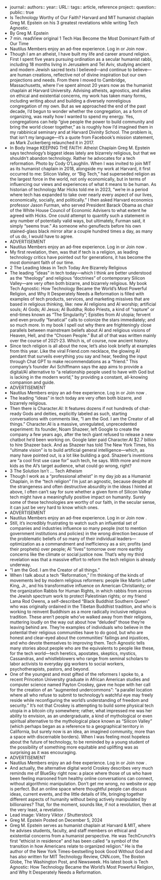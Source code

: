 - journal::
  authors::
  year::
  URL::
  tags:: article, reference
  project::
  question::
  public:: true
- Is Technology Worthy of Our Faith?
  Harvard and MIT humanist chaplain Greg M. Epstein on his 3 greatest revelations while writing Tech Agnostic.
- By Greg M. Epstein
- 7 min. readView original
  1 Tech Has Become the Most Dominant Faith of Our Time
- Nautilus Members enjoy an ad-free experience. Log in or Join now .
- Though I am an atheist, I have built my life and career around religion. First I spent five years pursuing ordination as a secular humanist rabbi, including 18 months living in Jerusalem and Tel Aviv, studying ancient and modern Jewish sacred texts I believed—and continue to believe—are human creations, reflective not of divine inspiration but our own projections and needs. From there I moved to Cambridge, Massachusetts, where I’ve spent almost 20 years now as the humanist chaplain at Harvard University. Advising atheists, agnostics, and allies on ethical and existential concerns, my work has taken many forms, including writing about and building a diversely nonreligious congregation of my own. But as we approached the end of the past decade, I’d begun to wonder whether the congregation, as a form of organizing, was really how I wanted to spend my energy. Yes, congregations can help “give people the power to build community and bring the world closer together,” as is roughly how I’d imagined them in my rabbinical seminary and at Harvard Divinity School. The problem is, that isn’t my language—it’s a quote from Facebook’s mission statement, as Mark Zuckerberg relaunched it in 2017.
- In Body Image
  KEEPING THE FAITH: Atheist Chaplain Greg M. Epstein says technology’s biggest ideas lately are bizarrely religious, but that we shouldn’t abandon technology. Rather he advocates for a tech reformation. Photo by Cody O’Laughlin.
  When I was invited to join MIT as its humanist chaplain in 2018, alongside my work at Harvard, it first occurred to me: Silicon Valley, or “Big Tech,” had superseded religion as the largest force in the world, not only economically, but in terms of influencing our views and experiences of what it means to be human. As historian of technology Mar Hicks told me in 2023, “we’re in a period where tech has expanded to take over nearly every aspect of our lives, economically, socially, and politically.” I then asked Harvard economics professor Jason Furman, who served President Barack Obama as chair of the White House Council of Economic Advisers to what extent he agreed with Hicks. One could attempt to quantify such a statement in any number of potentially valid ways, but ultimately, Furman said, it simply “seems true.” As someone who genuflects before his own stained-glass black mirror altar a couple hundred times a day, as many of us do, I would have to agree.
- ADVERTISEMENT
- Nautilus Members enjoy an ad-free experience. Log in or Join now .
- My first revelation, then, was that if tech is a religion, as leading technology critics have pointed out for generations, it has become the most dominant faith of our time.
- 2 The Leading Ideas in Tech Today Are Bizarrely Religious
- The leading “ideas” in tech today—which I think are better understood as the “theology” and religious “doctrines” of contemporary Silicon Valley—are very often both bizarre, and bizarrely religious. My book Tech Agnostic: How Technology Became the World’s Most Powerful Religion, and Why It Desperately Needs a Reformation is filled with examples of tech products, services, and marketing missives that are based in religious thinking, like: new AI religions and AI worship; artificial souls; AI Gods; AI Jesus; AI Buddha; Robo Priests, a kind of “rapture” or end-times known as “The Singularity”;  Epistles from AI utopia; fervent and even proudly “fanatical”  calls to colonize the stars immediately; and so much more. In my book I spell out why there are frighteningly close parallels between mainstream beliefs about AI and religious visions of Heaven, Hell, and the “Chosen People.” But all of that was written mainly over the course of 2021-23. Which is, of course, now ancient history.
- Since tech religion is all about the now, let’s also look briefly at examples from this year. Like the viral Friend.com necklace, the glowing AI pendant that surveils everything you say and hear, feeding the input through Chat GPT to make recommendations as a “friend.” This company’s founder Avi Schiffmann says the app aims to provide a digital/AI alternative to “a relationship people used to have with God but is lacking in the modern world,” by providing a constant, all-knowing companion and guide.
- ADVERTISEMENT
- Nautilus Members enjoy an ad-free experience. Log in or Join now .
- The leading “ideas” in tech today are very often both bizarre, and bizarrely religious.
- Then there is Character.AI: It features dozens if not hundreds of chat-ready Gods and deities, explicitly labeled as such, starting conversations with comments like, “I am the God. I am the Creator of all things.” Character.AI is a massive, unregulated, unprecedented experiment: Its founder, Noam Shazeer, left Google to create the company a few years ago, after the tech giant refused to release a new chatbot he’d been working on. Google later paid Character.AI $2.7 billion to hire Shazeer back. And as Shazeer has told The New York Times, his “ultimate vision” is to build artificial general intelligence—which, as many have pointed out,  is a lot like building a god. Shazeer’s inventions are “a cool first use case for” such tech, he says. With more and more kids as the AI’s target audience, what could go wrong, right?
- 3 The Solution Isn’t … Tech Atheism
- Though I work as a “professional atheist” in my day job as a Humanist Chaplain, in the “tech religion” I’m just an agnostic, because despite all the strangeness and often destructive absurdity in the ideas I hinted at above, I often can’t say for sure whether a given form of Silicon Valley tech might have a meaningfully positive impact on humanity. Surely some of these technologies are worthy of our faith, in the secular sense, it can just be very hard to know which ones.
- ADVERTISEMENT
- Nautilus Members enjoy an ad-free experience. Log in or Join now .
- Still, it’s incredibly frustrating to watch such an influential set of companies and industries influence so many people (not to mention government institutions and policies) in the wrong direction because of the problematic beliefs of so many of their individual leaders—optimization as a commandment and inefficiency as a sin; profits (and their prophets) over people; AI “lives” tomorrow over more earthly concerns like the climate or social justice now. That’s why my third revelation was that a massive effort to reform the tech religion is already underway.
- “I am the God. I am the Creator of all things.”
- When I talk about a tech “Reformation,” I’m thinking of the kinds of movements led by modern religious reformers: people like Martin Luther King, Jr., and his transformative influence on American Christianity; or the organization Rabbis for Human Rights, in which rabbis from across the Jewish spectrum work to protect Palestinian rights; or my friend Lama Rod Owens, a self-described “Black Buddhist Southern Queen” who was originally ordained in the Tibetan Buddhist tradition, and who is working to reinvent Buddhism as a more radically inclusive religious tradition. These aren’t people who’ve walked away from their religions, muttering loudly on the way out about how “deluded” those they’re leaving behind are. They’re examples of individuals who believe in the potential their religious communities have to do good, but who are honest and clear-eyed about the communities’ failings and injustices, and who devote themselves to improving them. Tech Agnostic tells many stories about people who are the equivalents to people like these, for the tech world—tech heretics, apostates, skeptics, mystics, Cassandras, and whistleblowers who range from seminal scholars to labor activists to everyday gig workers to social workers, psychotherapists, pastors, and beyond.
- One of the youngest and most gifted of the reformers I spoke to, a recent Princeton University graduate in African American studies and computer science named Payton Croskey, gave me hope with her call for the creation of an “augmented undercommons”: “a parallel location where all who refuse to submit to technology’s watchful eye may freely reside while reconfiguring the world’s understanding of freedom and security.” It’s not that Croskey is attempting to build some physical tech utopia in a bitcoin city somewhere; rather, what impressed me was her ability to envision, as an undergraduate, a kind of mythological or even spiritual alternative to the mythological place known as “Silicon Valley” (which perhaps began as a reference to a geographical territory in California, but surely now is an idea, an imagined community, more than a space with discernable borders). When I was feeling most hopeless about the future of technology, to be reminded by a young student of the possibility of something more equitable and uplifting was as surprising as it was encouraging.
- ADVERTISEMENT
- Nautilus Members enjoy an ad-free experience. Log in or Join now .
- And actually, the alternative digital world Croskey describes very much reminds me of BlueSky right now: a place where those of us who have been feeling marooned from healthy online conversations can connect, without algorithmic manipulation. Don’t get me wrong, no website or app is perfect. But an online space where thoughtful people can discuss ideas, current events, and the little details of life, bringing together different aspects of humanity without being actively manipulated by billionaires? That, for the moment, sounds like, if not a revolution, then at the very least, a revelation.
- Lead image: Viktory Viktor / Shutterstock
- Greg M. Epstein
  Posted on December 5, 2024
- Greg M. Epstein serves as humanist chaplain at Harvard & MIT, where he advises students, faculty, and staff members on ethical and existential concerns from a humanist perspective. He was TechCrunch‘s first “ethicist in residence” and has been called “a symbol of the transition in how Americans relate to organized religion.” He is the author of the New York Times-bestselling book Good Without God and has also written for MIT Technology Review, CNN.com, The Boston Globe, The Washington Post, and Newsweek. His latest book is Tech Agnostic: How Technology Became the World’s Most Powerful Religion, and Why It Desperately Needs a Reformation.